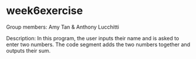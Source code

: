 # week6exercise
Group members: Amy Tan & Anthony Lucchitti

Description: In this program, the user inputs
their name and is asked to enter two
numbers. The code segment adds the two numbers
together and outputs their sum.
